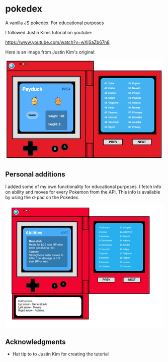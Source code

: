 # pokedex
A vanilla JS pokedex. For educational purposes

I followed Justin Kims tutorial on youtube:

https://www.youtube.com/watch?v=wXjSaZb67n8

Here is an image from Justin Kim's original:

![](images/original.png)

## Personal additions
I added some of my own functionality for educational purposes. I fetch info on ability and moves for every Pokemon from the API. 
This info is available by using the d-pad on the Pokedex.

![](images/additions.png)

## Acknowledgments

* Hat tip to to Justin Kim for creating the tutorial

